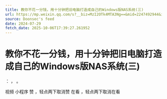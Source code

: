 ```yaml
---
title: 教你不花一分钱，用十分钟把旧电脑打造成自己的Windows版NAS系统(三)
url: https://mp.weixin.qq.com/s?__biz=MzI2OTk4MTA3Ng==&mid=2247492944&idx=6&sn=9f7393b9c4a72e5ea7e52400a81a9e56
source: Doonsec's feed
date: 2024-07-29
fetch_date: 2025-10-06T17:39:27.261952
---
```


# 教你不花一分钱，用十分钟把旧电脑打造成自己的Windows版NAS系统(三)

：
，
。

视频
小程序
赞
，轻点两下取消赞
在看
，轻点两下取消在看